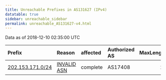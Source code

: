 ```yaml
---
title: Unreachable Prefixes in AS131627 (IPv4)
datatable: true
sidebar: unreachable_sidebar
permalink: unreachable_AS131627-v4.html
---
```


Data as of 2018-12-10 02:35:00 UTC


<div class="datatable-begin"></div>

| Prefix                                                     | Reason                                                                                                   | affected   | Authorized AS   |   MaxLength | Anchor                                       |   unreachable /24s |
|:-----------------------------------------------------------|:---------------------------------------------------------------------------------------------------------|:-----------|:----------------|------------:|:---------------------------------------------|-------------------:|
| [202.153.171.0/24](https://stat.ripe.net/202.153.171.0/24) | [INVALID ASN](https://rpki-validator.ripe.net/announcement-preview?asn=AS131627&prefix=202.153.171.0/24) | complete   | AS17408         |          24 | [APNIC](unreachable_APNIC_RPKI_Root-v4.html) |                  1 |

<div class="datatable-end"></div>